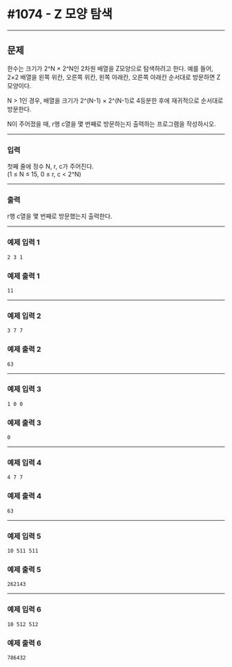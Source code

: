 # #1074 - Z 모양 탐색

---

## 문제
한수는 크기가 2^N × 2^N인 2차원 배열을 Z모양으로 탐색하려고 한다. 예를 들어, 2×2 배열을 왼쪽 위칸, 오른쪽 위칸, 왼쪽 아래칸, 오른쪽 아래칸 순서대로 방문하면 Z모양이다.

N > 1인 경우, 배열을 크기가 2^(N-1) × 2^(N-1)로 4등분한 후에 재귀적으로 순서대로 방문한다.

N이 주어졌을 때, r행 c열을 몇 번째로 방문하는지 출력하는 프로그램을 작성하시오.

---

### 입력
첫째 줄에 정수 N, r, c가 주어진다.  
(1 ≤ N ≤ 15, 0 ≤ r, c < 2^N)

---

### 출력
r행 c열을 몇 번째로 방문했는지 출력한다.

---

### 예제 입력 1
```text
2 3 1
```

### 예제 출력 1
```text
11
```

---

### 예제 입력 2
```text
3 7 7
```

### 예제 출력 2
```text
63
```

---

### 예제 입력 3
```text
1 0 0
```

### 예제 출력 3
```text
0
```

---

### 예제 입력 4
```text
4 7 7
```

### 예제 출력 4
```text
63
```

---

### 예제 입력 5
```text
10 511 511
```

### 예제 출력 5
```text
262143
```

---

### 예제 입력 6
```text
10 512 512
```

### 예제 출력 6
```text
786432
```